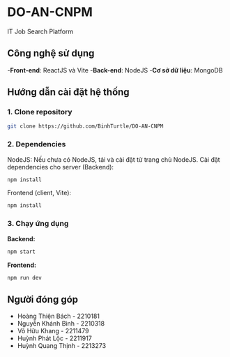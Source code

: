 # DO-AN-CNPM
IT Job Search Platform

## Công nghệ sử dụng
-**Front-end**: ReactJS và Vite
-**Back-end**: NodeJS
-**Cơ sở dữ liệu**: MongoDB

## Hướng dẫn cài đặt hệ thống

### 1. Clone repository
```bash
git clone https://github.com/BinhTurtle/DO-AN-CNPM
```
### 2. Dependencies
NodeJS: Nếu chưa có NodeJS, tải và cài đặt từ trang chủ NodeJS.
Cài đặt dependencies cho server (Backend):
```bash
npm install
```
Frontend (client, Vite):
```bash
npm install
```

### 3. Chạy ứng dụng
**Backend:**
```bash
npm start
```

**Frontend:**
```bash
npm run dev
```

## Người đóng góp
* Hoàng Thiện Bách - 2210181
* Nguyễn Khánh Bình - 2210318
* Võ Hữu Khang - 2211479
* Huỳnh Phát Lộc - 2211917
* Huỳnh Quang Thịnh - 2213273
